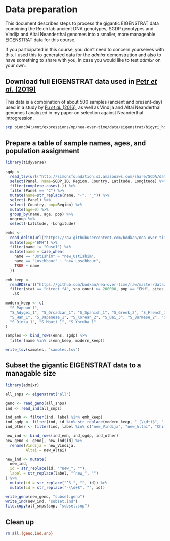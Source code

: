 Data preparation
================

This document describes steps to process the gigantic EIGENSTRAT data
combining the Reich lab ancient DNA genotypes, SGDP genotypes and
Vindija and Altai Neanderthal genomes into a smaller, more manageable
EIGENSTRAT data for this course.

If you participated in this course, you don’t need to concern yourselves
with this. I used this to generated data for the *admixr* demonstration
and also to have something to share with you, in case you would like to
test *admixr* on your own.

## Download full EIGENSTRAT data used in [Petr *et al.* (2019)](https://www.pnas.org/content/116/5/1639)

This data is a combination of about 500 samples (ancient and
present-day) used in a study by [Fu *et al.*
(2016)](https://www.nature.com/articles/nature17993), as well as Vindija
and Altai Neanderthal genomes I analyzed in my paper on selection
against Neanderthal introgression.

``` bash
scp bionc04:/mnt/expressions/mp/nea-over-time/data/eigenstrat/bigyri_ho/all.{snp,ind,geno} .
```

## Prepare a table of sample names, ages, and population assignment

``` r
library(tidyverse)

sgdp <-
  read_tsv(url("http://simonsfoundation.s3.amazonaws.com/share/SCDA/datasets/10_24_2014_SGDP_metainformation_update.txt")) %>%
  select(Panel, name=SGDP_ID, Region, Country, Latitude, Longitude) %>%
  filter(complete.cases(.)) %>%
  filter(Panel == "C") %>%
  mutate(name=str_replace(name, "-", "_")) %>%
  select(-Panel) %>% 
  select(-Country, pop=Region) %>%
  mutate(age=0) %>%
  group_by(name, age, pop) %>%
  ungroup %>%
  select(-Latitude, -Longitude)

emhs <-
  read_delim(url("https://raw.githubusercontent.com/bodkan/nea-over-time/master/data/emh_ages.txt"), delim=" ", col_names=c("name", "age")) %>%
  mutate(pop="EMH") %>%
  filter(name != "Oase1") %>%
  mutate(name = case_when(
    name == "UstIshim" ~ "new_UstIshim",
    name == "Loschbour" ~ "new_Loschbour",
    TRUE ~ name
  ))

emh_keep <-
  readRDS(url("https://github.com/bodkan/nea-over-time/raw/master/data/rds/nea_estimates.rds")) %>%
  filter(stat == "direct_f4", snp_count >= 200000, pop == "EMH", sites == "all", C == "Yoruba") %>%
   .$X

modern_keep <- c(
  "S_Papuan_1",
  "S_Adygei_1", "S_Orcadian_1", "S_Spanish_1", "S_Greek_2", "S_French_1", "S_Russian_1", "S_Icelandic_2", "S_Estonian_1",   "S_Czech_2", "S_Tuscan_1",
  "S_Han_1", "S_Japanese_1", "S_Korean_2", "S_Dai_3", "S_Burmese_2", "S_Tujia_1", "S_Uygur_1", "S_Hezhen_2",
  "S_Dinka_1", "S_Mbuti_1", "S_Yoruba_1"
)

samples <- bind_rows(emhs, sgdp) %>%
  filter(name %in% c(emh_keep, modern_keep))

write_tsv(samples, "samples.tsv")
```

## Subset the gigantic EIGENSTRAT data to a managable size

``` r
library(admixr)

all_snps <- eigenstrat("all")

geno <- read_geno(all_snps)
ind <- read_ind(all_snps)

ind_emh <- filter(ind, label %in% emh_keep)
ind_sgdp <- filter(ind, id %in% str_replace(modern_keep, "_(\\d+)$", "-\\1"))
ind_other <- filter(ind, label %in% c("new_Vindija", "new_Altai", "Chimp"))

new_ind <- bind_rows(ind_emh, ind_sgdp, ind_other)
new_geno <- geno[, new_ind$id] %>%
  rename(Vindija = new_Vindija,
         Altai = new_Altai)

new_ind <- mutate(
  new_ind,
  id = str_replace(id, "^new_", ""),
  label = str_replace(label, "^new_", "")
) %>%
  mutate(id = str_replace("^S_", "", id)) %>%
  mutate(id = str_replace("-\\d+$", "", id))

write_geno(new_geno, "subset.geno")
write_ind(new_ind, "subset.ind")
file.copy(all_snps$snp, "subset.snp")
```

## Clean up

``` bash
rm all.{geno,ind,snp}
```
